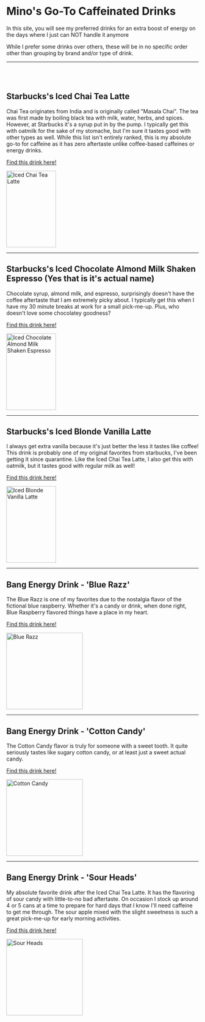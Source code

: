 <html>

<body>
 <h1> Mino's Go-To Caffeinated Drinks </h1>
  <p> In this site, you will see my preferred drinks for an extra boost of energy on the days where I just can NOT handle it anymore </p>
  <p> While I prefer some drinks over others, these will be in no specific order other than grouping by brand and/or type of drink. </p>
  <hr>
  <br>
  <br>
 <h2> Starbucks's Iced Chai Tea Latte </h2>
  <p> Chai Tea originates from India and is originally called "Masala Chai". The tea was first made by boiling black tea with milk, water, herbs, and spices. However, at Starbucks it's a syrup put in by the pump. I typically get this with oatmilk for the sake of my stomache, but I'm sure it tastes good with other types as well. While this list isn't entirely ranked, this is my absolute go-to for caffeine as it has zero aftertaste unlike coffee-based caffeines or energy drinks. </p>
<p><a href="https://www.starbucks.com/menu/product/466/iced">Find this drink here!</a></p>
<img src="https://www.sweetsteep.com/wp-content/uploads/2021/08/starbucks-chai-tea-latte-modifications-683x1024.jpg" alt="Iced Chai Tea Latte" style="width:130px;height:200px;">
 <hr>
 <h2> Starbucks's Iced Chocolate Almond Milk Shaken Espresso (Yes that is it's actual name) </h2>
<p> Chocolate syrup, almond milk, and espresso, surprisingly doesn't have the coffee aftertaste that I am extremely picky about. I typically get this when I have my 30 minute breaks at work for a small pick-me-up. Plus, who doesn't love some chocolatey goodness? </p>
<p><a href="https://www.starbucks.com/menu/product/2123430/iced">Find this drink here!</a></p>
<img src="https://thehealthfulideas.com/wp-content/uploads/2022/05/Iced-Chocolate-Almondmilk-Shaken-Espresso-19.jpg" alt="Iced Chocolate Almond Milk Shaken Espresso" style="width:130px;height:200px;">
 <hr>
 <h2> Starbucks's Iced Blonde Vanilla Latte </h2>
  <p> I always get extra vanilla because it's just better the less it tastes like coffee! This drink is probably one of my original favorites from starbucks, I've been getting it since quarantine. Like the Iced Chai Tea Latte, I also get this with oatmilk, but it tastes good with regular milk as well! </p>
<p><a href="https://www.starbucks.com/menu/product/2122164/iced">Find this drink here!</a></p>
<img src="https://www.groundstobrew.com/wp-content/uploads/2021/07/starbucks-vanilla-drinks.jpg" alt="Iced Blonde Vanilla Latte" 
style="width:130px;height:200px;">
 <hr>
 <h2> Bang Energy Drink - 'Blue Razz' </h2>
  <p> The Blue Razz is one of my favorites due to the nostalgia flavor of the fictional blue raspberry. Whether it's a candy or drink, when done right, Blue Raspberry flavored things have a place in my heart.  </p>
<p><a href="https://bangenergy.com/collections/energy/products/bang-energy-drink-blue-razz-16oz?variant=43308534956291">Find this drink here!</a></p>
<img src="https://thepartysource.com/image/cache//catalog/inventory/BANG-BLUE-RAZZ-16-OUNCE-500x500.jpg" alt="Blue Razz" style="width:200px;height:200px;">
  <hr>
 <h2> Bang Energy Drink - 'Cotton Candy' </h2>
  <p> The Cotton Candy flavor is truly for someone with a sweet tooth. It quite seriously tastes like sugary cotton candy, or at least just a sweet actual candy. </p>
<p><a href="https://bangenergy.com/collections/energy/products/bang-energy-drink-cotton-candy-16oz?variant=43308729860355">Find this drink here!</a></p>
<img src="https://images.heb.com/is/image/HEBGrocery/002096726" alt="Cotton Candy" style="width:200px;height:200px;">
 <hr>
 <h2> Bang Energy Drink - 'Sour Heads' </h2>
  <p> My absolute favorite drink after the Iced Chai Tea Latte. It has the flavoring of sour candy with little-to-no bad aftertaste. On occasion I stock up around 4 or 5 cans at a time to prepare for hard days that I know I'll need caffeine to get me through. The sour apple mixed with the slight sweetness is such a great pick-me-up for early morning activities. </p>
<p><a href="https://bangenergy.com/products/bang-energy-drink-sour-heads-16oz">Find this drink here!</a></p>
<img src="http://cdn.shopify.com/s/files/1/0654/6384/5123/products/bang-energy-drink-can-sour-heads.jpg?v=1663291395" alt="Sour Heads" style="width:200px;height:200px;">
</html>
